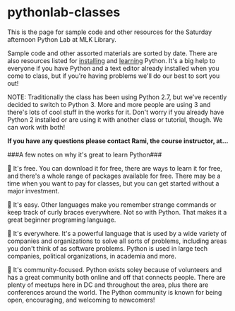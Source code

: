 pythonlab-classes
=================

This is the page for sample code and other resources for the Saturday afternoon Python Lab at MLK Library.

Sample code and other assorted materials are sorted by date. There are also resources listed for [installing](www.github.com/necaris/pythonlab-classes/Installing_PythonResources.md) and [learning](www.github.com/necaris/pythonlab-classes/Learning_Python_Resources.md) Python. It's a big help to everyone if you have Python and a text editor already installed when you come to class, but if you're having problems we'll do our best to sort you out!

NOTE: Traditionally the class has been using Python 2.7, but we've recently decided to switch to Python 3. More and more people are using 3 and there's lots of cool stuff in the works for it. Don't worry if you already have Python 2 installed or are using it with another class or tutorial, though. We can work with both! 

**If you have any questions please contact Rami, the course instructor, at...**

###A few notes on why it's great to learn Python###

:snake: It's free. You can download it for free, there are ways to learn it for free, and there's a whole range of packages available for free. There may be a time when you want to pay for classes, but you can get started without a major investment.

:snake: It's easy. Other languages make you remember strange commands or keep track of curly braces everywhere. Not so with Python. That makes it a great beginner programing language.

:snake: It's everywhere. It's a powerful language that is used by a wide variety of companies and organizations to solve all sorts of problems, including areas you don't think of as software problems. Python is used in large tech companies, political organizations, in academia and more.

:snake: It's community-focused. Python exists soley because of volunteers and has a great community both online and off that connects people. There are plenty of meetups here in DC and throughout the area, plus there are conferences around the world. The Python community is known for being open, encouraging, and welcoming to newcomers!

